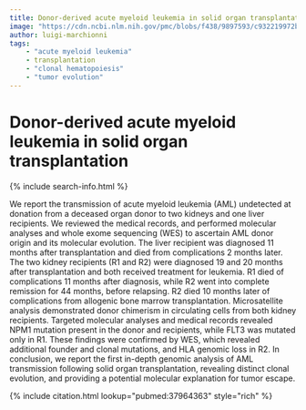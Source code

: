 ```yaml
---
title: Donor-derived acute myeloid leukemia in solid organ transplantation
image: "https://cdn.ncbi.nlm.nih.gov/pmc/blobs/f438/9897593/c932219972b9/nihms-1837110-f0005.jpg"
author: luigi-marchionni
tags:
    - "acute myeloid leukemia"
    - transplantation
    - "clonal hematopoiesis"
    - "tumor evolution"
---
```

# Donor-derived acute myeloid leukemia in solid organ transplantation

{% include search-info.html %}

We report the transmission of acute myeloid leukemia (AML) undetected at donation from a deceased organ donor to two kidneys and one liver recipients. We reviewed the medical records, and performed molecular analyses and whole exome sequencing (WES) to ascertain AML donor origin and its molecular evolution. The liver recipient was diagnosed 11 months after transplantation and died from complications 2 months later. The two kidney recipients (R1 and R2) were diagnosed 19 and 20 months after transplantation and both received treatment for leukemia. R1 died of complications 11 months after diagnosis, while R2 went into complete remission for 44 months, before relapsing. R2 died 10 months later of complications from allogenic bone marrow transplantation. Microsatellite analysis demonstrated donor chimerism in circulating cells from both kidney recipients. Targeted molecular analyses and medical records revealed NPM1 mutation present in the donor and recipients, while FLT3 was mutated only in R1. These findings were confirmed by WES, which revealed additional founder and clonal mutations, and HLA genomic loss in R2. In conclusion, we report the first in-depth genomic analysis of AML transmission following solid organ transplantation, revealing distinct clonal evolution, and providing a potential molecular explanation for tumor escape.

{% include citation.html lookup="pubmed:37964363" style="rich" %}
